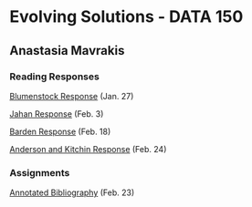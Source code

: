 # Evolving Solutions - DATA 150

## Anastasia Mavrakis

### Reading Responses

[Blumenstock Response](https://anastasiamavrakis.github.io/Workshop/blumenstock) (Jan. 27)

[Jahan Response](https://anastasiamavrakis.github.io/Workshop/jahan) (Feb. 3)

[Barden Response](https://anastasiamavrakis.github.io/Workshop/barden) (Feb. 18)

[Anderson and Kitchin Response](https://anastasiamavrakis.github.io/Workshop/andersonkitchin) (Feb. 24)

### Assignments

[Annotated Bibliography](https://anastasiamavrakis.github.io/Workshop/annotated_bibliography) (Feb. 23)
